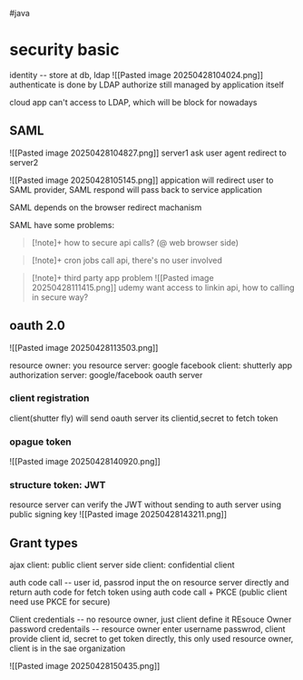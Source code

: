 #java
# security basic
identity -- store at db, ldap
![[Pasted image 20250428104024.png]]
authenticate is done by LDAP
authorize still managed by application itself

cloud app can't access to LDAP, which will be block for nowadays

## SAML
![[Pasted image 20250428104827.png]]
server1 ask user agent redirect to server2

![[Pasted image 20250428105145.png]]
appication will redirect user to SAML provider, SAML respond will pass back to service application

SAML depends on the browser redirect machanism

SAML have some problems:
>[!note]+ how to secure api calls? (@ web browser side)

>[!note]+ cron jobs call api, there's no user involved


>[!note]+ third party app problem
![[Pasted image 20250428111415.png]]
udemy want access to linkin api, how to calling in secure way?

## oauth 2.0
![[Pasted image 20250428113503.png]]

resource owner: you
resource server: google facebook
client: shutterly app
authorization server: google/facebook oauth server

### client registration
client(shutter fly) will send oauth server its clientid,secret to fetch token

### opague token
![[Pasted image 20250428140920.png]]


### structure token: JWT
resource server can verify the JWT without sending to auth server
using public signing key
![[Pasted image 20250428143211.png]]

## Grant types
ajax client: public client
server side client: confidential client

auth code call -- user id, passrod input the on resource server directly and return auth code for fetch token using
auth code call + PKCE (public client need use PKCE for secure)

Client credentials -- no resource owner, just client define it
REsouce Owner password credentails -- resource owner enter username passwrod, client provide client id, secret to get token directly, this only used resource owner, client is in the sae organization

![[Pasted image 20250428150435.png]]